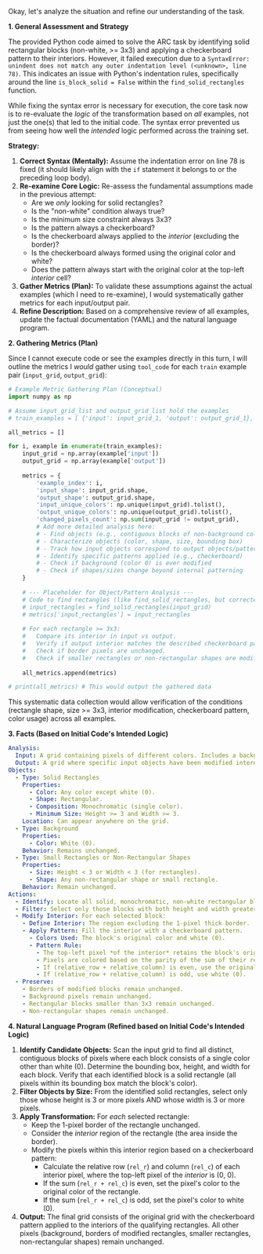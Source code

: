Okay, let's analyze the situation and refine our understanding of the task.

**1. General Assessment and Strategy**

The provided Python code aimed to solve the ARC task by identifying solid rectangular blocks (non-white, >= 3x3) and applying a checkerboard pattern to their interiors. However, it failed execution due to a `SyntaxError: unindent does not match any outer indentation level (<unknown>, line 78)`. This indicates an issue with Python's indentation rules, specifically around the line `is_block_solid = False` within the `find_solid_rectangles` function.

While fixing the syntax error is necessary for execution, the core task now is to re-evaluate the *logic* of the transformation based on *all* examples, not just the one(s) that led to the initial code. The syntax error prevented us from seeing how well the *intended* logic performed across the training set.

**Strategy:**

1.  **Correct Syntax (Mentally):** Assume the indentation error on line 78 is fixed (it should likely align with the `if` statement it belongs to or the preceding loop body).
2.  **Re-examine Core Logic:** Re-assess the fundamental assumptions made in the previous attempt:
    *   Are we *only* looking for solid rectangles?
    *   Is the "non-white" condition always true?
    *   Is the minimum size constraint always 3x3?
    *   Is the pattern always a checkerboard?
    *   Is the checkerboard always applied to the *interior* (excluding the border)?
    *   Is the checkerboard always formed using the original color and white?
    *   Does the pattern always start with the original color at the top-left *interior* cell?
3.  **Gather Metrics (Plan):** To validate these assumptions against the actual examples (which I need to re-examine), I would systematically gather metrics for each input/output pair.
4.  **Refine Description:** Based on a comprehensive review of all examples, update the factual documentation (YAML) and the natural language program.

**2. Gathering Metrics (Plan)**

Since I cannot execute code or see the examples directly in this turn, I will outline the metrics I *would* gather using `tool_code` for each `train` example pair (`input_grid`, `output_grid`):


```python
# Example Metric Gathering Plan (Conceptual)
import numpy as np

# Assume input_grid_list and output_grid_list hold the examples
# train_examples = [ {'input': input_grid_1, 'output': output_grid_1}, ... ]

all_metrics = []

for i, example in enumerate(train_examples):
    input_grid = np.array(example['input'])
    output_grid = np.array(example['output'])
    
    metrics = {
        'example_index': i,
        'input_shape': input_grid.shape,
        'output_shape': output_grid.shape,
        'input_unique_colors': np.unique(input_grid).tolist(),
        'output_unique_colors': np.unique(output_grid).tolist(),
        'changed_pixels_count': np.sum(input_grid != output_grid),
        # Add more detailed analysis here:
        # - Find objects (e.g., contiguous blocks of non-background color) in input
        # - Characterize objects (color, shape, size, bounding box)
        # - Track how input objects correspond to output objects/patterns
        # - Identify specific patterns applied (e.g., checkerboard)
        # - Check if background (color 0) is ever modified
        # - Check if shapes/sizes change beyond internal patterning
    }
    
    # --- Placeholder for Object/Pattern Analysis ---
    # Code to find rectangles (like find_solid_rectangles, but corrected)
    # input_rectangles = find_solid_rectangles(input_grid) 
    # metrics['input_rectangles'] = input_rectangles
    
    # For each rectangle >= 3x3:
    #   Compare its interior in input vs output.
    #   Verify if output interior matches the described checkerboard pattern.
    #   Check if border pixels are unchanged.
    #   Check if smaller rectangles or non-rectangular shapes are modified.
    
    all_metrics.append(metrics)

# print(all_metrics) # This would output the gathered data
```


This systematic data collection would allow verification of the conditions (rectangle shape, size >= 3x3, interior modification, checkerboard pattern, color usage) across all examples.

**3. Facts (Based on Initial Code's Intended Logic)**


```yaml
Analysis:
  Input: A grid containing pixels of different colors. Includes a background color (white, 0) and potentially one or more solid, monochromatic rectangular objects of other colors.
  Output: A grid where specific input objects have been modified internally.
Objects:
  - Type: Solid Rectangles
    Properties:
      - Color: Any color except white (0).
      - Shape: Rectangular.
      - Composition: Monochromatic (single color).
      - Minimum Size: Height >= 3 and Width >= 3.
    Location: Can appear anywhere on the grid.
  - Type: Background
    Properties:
      - Color: White (0).
    Behavior: Remains unchanged.
  - Type: Small Rectangles or Non-Rectangular Shapes
    Properties:
      - Size: Height < 3 or Width < 3 (for rectangles).
      - Shape: Any non-rectangular shape or small rectangle.
    Behavior: Remain unchanged.
Actions:
  - Identify: Locate all solid, monochromatic, non-white rectangular blocks in the input grid.
  - Filter: Select only those blocks with both height and width greater than or equal to 3.
  - Modify Interior: For each selected block:
    - Define Interior: The region excluding the 1-pixel thick border.
    - Apply Pattern: Fill the interior with a checkerboard pattern.
      - Colors Used: The block's original color and white (0).
      - Pattern Rule:
        - The top-left pixel *of the interior* retains the block's original color.
        - Pixels are colored based on the parity of the sum of their relative coordinates (row + column) within the interior (starting from 0,0).
        - If (relative_row + relative_column) is even, use the original color.
        - If (relative_row + relative_column) is odd, use white (0).
  - Preserve:
    - Borders of modified blocks remain unchanged.
    - Background pixels remain unchanged.
    - Rectangular blocks smaller than 3x3 remain unchanged.
    - Non-rectangular shapes remain unchanged.
```


**4. Natural Language Program (Refined based on Initial Code's Intended Logic)**

1.  **Identify Candidate Objects:** Scan the input grid to find all distinct, contiguous blocks of pixels where each block consists of a single color other than white (0). Determine the bounding box, height, and width for each block. Verify that each identified block is a solid rectangle (all pixels within its bounding box match the block's color).
2.  **Filter Objects by Size:** From the identified solid rectangles, select only those whose height is 3 or more pixels AND whose width is 3 or more pixels.
3.  **Apply Transformation:** For *each* selected rectangle:
    *   Keep the 1-pixel border of the rectangle unchanged.
    *   Consider the *interior* region of the rectangle (the area inside the border).
    *   Modify the pixels within this interior region based on a checkerboard pattern:
        *   Calculate the relative row (`rel_r`) and column (`rel_c`) of each interior pixel, where the top-left pixel of the *interior* is (0, 0).
        *   If the sum (`rel_r + rel_c`) is even, set the pixel's color to the original color of the rectangle.
        *   If the sum (`rel_r + rel_c`) is odd, set the pixel's color to white (0).
4.  **Output:** The final grid consists of the original grid with the checkerboard pattern applied to the interiors of the qualifying rectangles. All other pixels (background, borders of modified rectangles, smaller rectangles, non-rectangular shapes) remain unchanged.